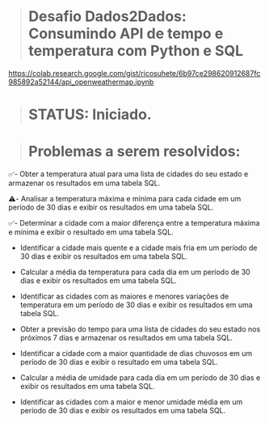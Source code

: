 > # Desafio Dados2Dados: Consumindo API de tempo e temperatura com Python e SQL
https://colab.research.google.com/gist/ricosuhete/6b97ce298620912687fc985892a52144/api_openweathermap.ipynb

> # STATUS: Iniciado.

> # Problemas a serem resolvidos:

✅- Obter a temperatura atual para uma lista de cidades do seu estado e armazenar os resultados em uma tabela SQL.

⚠️- Analisar a temperatura máxima e mínima para cada cidade em um período de 30 dias e exibir os resultados em uma tabela SQL.

✅- Determinar a cidade com a maior diferença entre a temperatura máxima e mínima e exibir o resultado em uma tabela SQL.

- Identificar a cidade mais quente e a cidade mais fria em um período de 30 dias e exibir os resultados em uma tabela SQL.

- Calcular a média da temperatura para cada dia em um período de 30 dias e exibir os resultados em uma tabela SQL.

- Identificar as cidades com as maiores e menores variações de temperatura em um período de 30 dias e exibir os resultados em uma tabela SQL.

- Obter a previsão do tempo para uma lista de cidades do seu estado nos próximos 7 dias e armazenar os resultados em uma tabela SQL.

- Identificar a cidade com a maior quantidade de dias chuvosos em um período de 30 dias e exibir o resultado em uma tabela SQL.

- Calcular a média de umidade para cada dia em um período de 30 dias e exibir os resultados em uma tabela SQL.

- Identificar as cidades com a maior e menor umidade média em um período de 30 dias e exibir os resultados em uma tabela SQL.